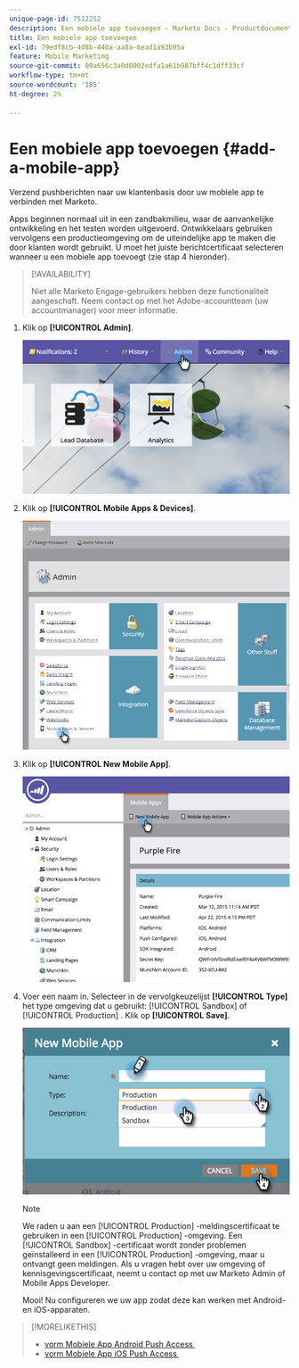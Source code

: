 ```yaml
---
unique-page-id: 7512252
description: Een mobiele app toevoegen - Marketo Docs - Productdocumentatie
title: Een mobiele app toevoegen
exl-id: 79edf8cb-4d8b-440a-aa8a-6ead1a93b95a
feature: Mobile Marketing
source-git-commit: 09a656c3a0d0002edfa1a61b987bff4c1dff33cf
workflow-type: tm+mt
source-wordcount: '185'
ht-degree: 2%

---
```


# Een mobiele app toevoegen {#add-a-mobile-app}

Verzend pushberichten naar uw klantenbasis door uw mobiele app te verbinden met Marketo.

Apps beginnen normaal uit in een zandbakmilieu, waar de aanvankelijke ontwikkeling en het testen worden uitgevoerd. Ontwikkelaars gebruiken vervolgens een productieomgeving om de uiteindelijke app te maken die door klanten wordt gebruikt. U moet het juiste berichtcertificaat selecteren wanneer u een mobiele app toevoegt (zie stap 4 hieronder).

>[!AVAILABILITY]
>
>
>Niet alle Marketo Engage-gebruikers hebben deze functionaliteit aangeschaft. Neem contact op met het Adobe-accountteam (uw accountmanager) voor meer informatie.

1. Klik op **[!UICONTROL Admin]**.

   ![](assets/image2015-4-22-16-3a12-3a32.png)

1. Klik op **[!UICONTROL Mobile Apps & Devices]**.

   ![](assets/image2016-1-12-15-3a42-3a30.png)

1. Klik op **[!UICONTROL New Mobile App]**.

   ![](assets/image2015-4-22-16-3a17-3a15.png)

1. Voer een naam in. Selecteer in de vervolgkeuzelijst **[!UICONTROL Type]** het type omgeving dat u gebruikt: [!UICONTROL Sandbox] of [!UICONTROL Production] . Klik op **[!UICONTROL Save]**.

   ![](assets/image2015-11-18-15-3a52-3a15.png)

   >[!NOTE]
   >
   >We raden u aan een [!UICONTROL Production] -meldingscertificaat te gebruiken in een [!UICONTROL Production] -omgeving. Een [!UICONTROL Sandbox] -certificaat wordt zonder problemen geïnstalleerd in een [!UICONTROL Production] -omgeving, maar u ontvangt geen meldingen. Als u vragen hebt over uw omgeving of kennisgevingscertificaat, neemt u contact op met uw Marketo Admin of Mobile Apps Developer.

   Mooi! Nu configureren we uw app zodat deze kan werken met Android- en iOS-apparaten.

>[!MORELIKETHIS]
>
>* [&#x200B; vorm Mobiele App Android Push Access &#x200B;](/help/marketo/product-docs/mobile-marketing/admin/configure-mobile-app-android-push-access.md)
>* [&#x200B; vorm Mobiele App iOS Push Access &#x200B;](/help/marketo/product-docs/mobile-marketing/admin/configure-mobile-app-ios-push-access.md)
